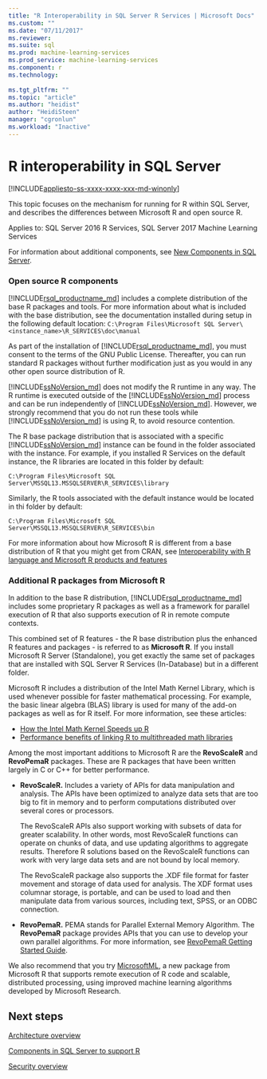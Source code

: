 ```yaml
---
title: "R Interoperability in SQL Server R Services | Microsoft Docs"
ms.custom: ""
ms.date: "07/11/2017"
ms.reviewer: 
ms.suite: sql
ms.prod: machine-learning-services
ms.prod_service: machine-learning-services
ms.component: r
ms.technology: 
  
ms.tgt_pltfrm: ""
ms.topic: "article"
ms.author: "heidist"
author: "HeidiSteen"
manager: "cgronlun"
ms.workload: "Inactive"
---
```

# R interoperability in SQL Server
[!INCLUDE[appliesto-ss-xxxx-xxxx-xxx-md-winonly](../../includes/appliesto-ss-xxxx-xxxx-xxx-md-winonly.md)]

This topic focuses on the mechanism for running for R within SQL Server, and describes the differences between Microsoft R and open source R.

Applies to: SQL Server 2016 R Services, SQL Server 2017 Machine Learning Services

For information about additional components, see [New Components in SQL Server](../../advanced-analytics/r-services/new-components-in-sql-server-to-support-r.md).

### Open source R components

[!INCLUDE[rsql_productname_md](../../includes/rsql-productname-md.md)] includes a complete distribution of the base R packages and tools. For more information about what is included with the base distribution, see the documentation installed during setup in the following default location:
`C:\Program Files\Microsoft SQL Server\<instance_name>\R_SERVICES\doc\manual`

As part of the installation of [!INCLUDE[rsql_productname_md](../../includes/rsql-productname-md.md)], you must consent to the terms of the GNU Public License. Thereafter, you can run standard R packages without further modification just as you would in any other open source distribution of R.

[!INCLUDE[ssNoVersion_md](../../includes/ssnoversion-md.md)] does not modify the R runtime in any way. The R runtime is executed outside of the [!INCLUDE[ssNoVersion_md](../../includes/ssnoversion-md.md)] process and can be run independently of [!INCLUDE[ssNoVersion_md](../../includes/ssnoversion-md.md)]. However, we strongly recommend that you do not run these tools while [!INCLUDE[ssNoVersion_md](../../includes/ssnoversion-md.md)] is using R, to avoid resource contention.

The R base package distribution that is associated with a specific [!INCLUDE[ssNoVersion_md](../../includes/ssnoversion-md.md)] instance can be found in the folder associated with the instance. For example, if you installed R Services on the default instance, the R libraries are located in this folder by default:

    C:\Program Files\Microsoft SQL Server\MSSQL13.MSSQLSERVER\R_SERVICES\library

Similarly, the R tools associated with the default instance would be located in thi folder by default:

    C:\Program Files\Microsoft SQL Server\MSSQL13.MSSQLSERVER\R_SERVICES\bin

For more information about how Microsoft R is different from a base distribution of R that you might get from CRAN, see [Interoperability with R language and Microsoft R products and features](https://docs.microsoft.com/en-us/r-server/what-is-r-server-interoperability)

### Additional R packages from Microsoft R

In addition to the base R distribution, [!INCLUDE[rsql_productname_md](../../includes/rsql-productname-md.md)] includes some proprietary R packages as well as a framework for parallel execution of R that also supports execution of R in remote compute contexts.

This combined set of R features - the R base distribution plus the enhanced R features and packages - is referred to as **Microsoft R**. If you install Microsoft R Server (Standalone), you get  exactly the same set of packages that are installed with SQL Server R Services (In-Database) but in a different folder.

Microsoft R includes a distribution of the Intel Math Kernel Library, which is used whenever possible for faster mathematical processing. For example, the basic linear algebra (BLAS) library is used for many of the add-on packages as well as for R itself. For more information, see these articles:

+ [How the Intel Math Kernel Speeds up R](http://blog.revolutionanalytics.com/2014/10/revolution-r-open-mkl.html)
+ [Performance benefits of linking R to multithreaded math libraries](http://blog.revolutionanalytics.com/2010/06/performance-benefits-of-multithreaded-r.html)

Among the most important additions to Microsoft R are the **RevoScaleR** and **RevoPemaR** packages. These are R packages that have been written largely in C or C++ for better performance.

+ **RevoScaleR.** Includes a variety of APIs for data manipulation and analysis. The APIs have been optimized to analyze data sets that are too big to fit in memory and to perform computations distributed over several cores or processors.

   The RevoScaleR APIs also support working with subsets of data for greater scalability. In other words, most RevoScaleR functions can operate on chunks of data, and use updating algorithms to aggregate results. Therefore R solutions based on the RevoScaleR functions can work with very large data sets and are not bound by local memory.

  The RevoScaleR package also supports the .XDF file format for faster movement and storage of data used for analysis. The XDF format uses columnar storage, is portable, and can be used to load and then manipulate data from various sources, including text, SPSS, or an ODBC connection. 

+ **RevoPemaR.** PEMA stands for Parallel External Memory Algorithm. The **RevoPemaR** package provides APIs that you can use to develop your own parallel algorithms. For more information, see [RevoPemaR Getting Started Guide](https://docs.microsoft.com/r-server/r/how-to-developer-pemar).

We also recommend that you try [MicrosoftML](https://docs.microsoft.com/r-server/r/concept-what-is-the-microsoftml-package), a new package from Microsoft R that supports remote execution of R code and scalable, distributed processing, using improved machine learning algorithms developed by Microsoft Research.

## Next steps

[Architecture overview](../../advanced-analytics/r/architecture-overview-sql-server-r.md)

[Components in SQL Server to support R](../../advanced-analytics/r/new-components-in-sql-server-to-support-r.md)

[Security overview](../../advanced-analytics/r/security-overview-sql-server-r.md)


